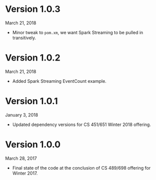 Version 1.0.3
=============
March 21, 2018

+ Minor tweak to `pom.xm`, we want Spark Streaming to be pulled in transitively.

Version 1.0.2
=============
March 21, 2018

+ Added Spark Streaming EventCount example.

Version 1.0.1
=============
January 3, 2018

+ Updated dependency versions for CS 451/651 Winter 2018 offering.


Version 1.0.0
=============
March 28, 2017

+ Final state of the code at the conclusion of CS 489/698 offering for Winter 2017.
